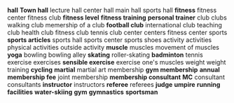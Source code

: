  **hall**
 **Town hall**
 lecture hall
 center hall
 main hall
 sports hall
 **fitness**
 fitness center
 fitness club
 **fitness level**
 **fitness training**
 **personal trainer**
 club
 clubs
 walking club
 memership of a club
**football club**
international club
teaching club
health club
fitness club
tennis club
center
centers
fitness center
sports
**sports articles**
sports hall
sports center
sports shoes
activity
activities
physical activities
outside activity
**muscle**
muscles
movement of muscles
**yoga**
bowling
bowling alley
**skating**
roller-skating
**badminton**
tennis
exercise
exercises
**sensible exercise**
exercise one's muscles
weight
weight training
**cycling**
**martial**
martial art
membership
**gym membership**
**annual membership fee**
joint membership
**membership consultant**
**MC**
consultant
consultants
**instructor**
instructors
**referee**
referees
**judge**
**umpire**
**running facilities**
**water-skiing**
**gym**
**gymnastics**
**sportsman**
